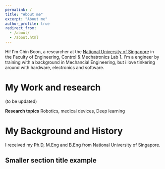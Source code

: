 ```yaml
---
permalink: /
title: "About me"
excerpt: "About me"
author_profile: true
redirect_from: 
  - /about/
  - /about.html
---
```


Hi! I'm Chin Boon, a researcher at the [National University of Singapore](http://nus.edu.sg/) in the Faculty of Engineering, Control & Mechatronics Lab 1. I'm a engineer by training with a background in Mechancial Engineering, but i love tinkering around with hardware, electronics and software.  

My Work and research
======

(to be updated)

**Research topics**
Robotics, medical devices, Deep learning

My Background and History
======
I received my Ph.D, M.Eng and B.Eng from National University of Singapore. 



Smaller section title example
------

